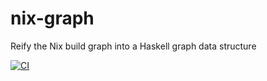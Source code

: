 # nix-graph

Reify the Nix build graph into a Haskell graph data structure

[![CI](https://github.com/awakesecurity/nix-graph/actions/workflows/ci.yml/badge.svg)](https://github.com/awakesecurity/nix-graph/actions/workflows/ci.yml)
